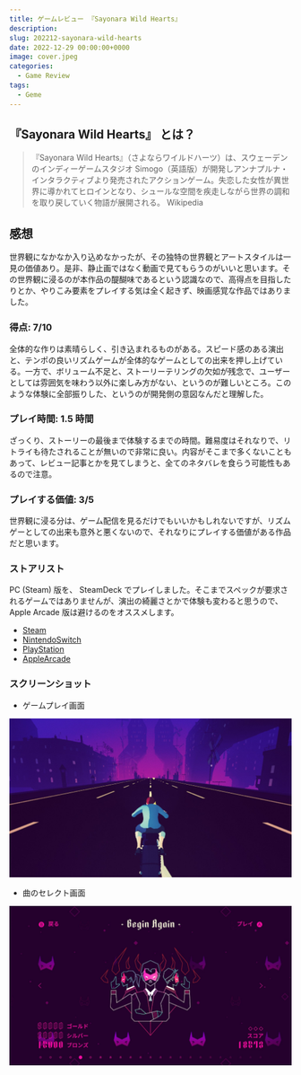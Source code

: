 ```yaml
---
title: ゲームレビュー 『Sayonara Wild Hearts』
description:
slug: 202212-sayonara-wild-hearts
date: 2022-12-29 00:00:00+0000
image: cover.jpeg
categories:
  - Game Review
tags:
  - Geme
---
```


## 『Sayonara Wild Hearts』 とは？

> 『Sayonara Wild Hearts』（さよならワイルドハーツ）は、スウェーデンのインディーゲームスタジオ Simogo（英語版）が開発しアンナプルナ・インタラクティブより発売されたアクションゲーム。失恋した女性が異世界に導かれてヒロインとなり、シュールな空間を疾走しながら世界の調和を取り戻していく物語が展開される。
> Wikipedia

## 感想

世界観になかなか入り込めなかったが、その独特の世界観とアートスタイルは一見の価値あり。是非、静止画ではなく動画で見てもらうのがいいと思います。その世界観に浸るのが本作品の醍醐味であるという認識なので、高得点を目指したりとか、やりこみ要素をプレイする気は全く起きず、映画感覚な作品ではありました。

### 得点: 7/10

全体的な作りは素晴らしく、引き込まれるものがある。スピード感のある演出と、テンポの良いリズムゲームが全体的なゲームとしての出来を押し上げている。一方で、ボリューム不足と、ストーリーテリングの欠如が残念で、ユーザーとしては雰囲気を味わう以外に楽しみ方がない、というのが難しいところ。このような体験に全部振りした、というのが開発側の意図なんだと理解した。

### プレイ時間: 1.5 時間

ざっくり、ストーリーの最後まで体験するまでの時間。難易度はそれなりで、リトライも待たされることが無いので非常に良い。内容がそこまで多くないこともあって、レビュー記事とかを見てしまうと、全てのネタバレを食らう可能性もあるので注意。

### プレイする価値: 3/5

世界観に浸る分は、ゲーム配信を見るだけでもいいかもしれないですが、リズムゲーとしての出来も意外と悪くないので、それなりにプレイする価値がある作品だと思います。

### ストアリスト

PC (Steam) 版を、 SteamDeck でプレイしました。そこまでスペックが要求されるゲームではありませんが、演出の綺麗さとかで体験も変わると思うので、 Apple Arcade 版は避けるのをオススメします。

- [Steam](https://store.steampowered.com/app/1122720/Sayonara_Wild_Hearts/?l=japanese)
- [NintendoSwitch](https://store-jp.nintendo.com/list/software/70010000024037.html)
- [PlayStation](https://store.playstation.com/ja-jp/product/UP2470-CUSA14669_00-JPPS400000000001)
- [AppleArcade](https://apps.apple.com/jp/app/sayonara-wild-hearts/id1441675161)

### スクリーンショット

- ゲームプレイ画面

![ゲームプレイ画面](cover.jpeg)

- 曲のセレクト画面

![曲のセレクト画面](image1.jpeg)

